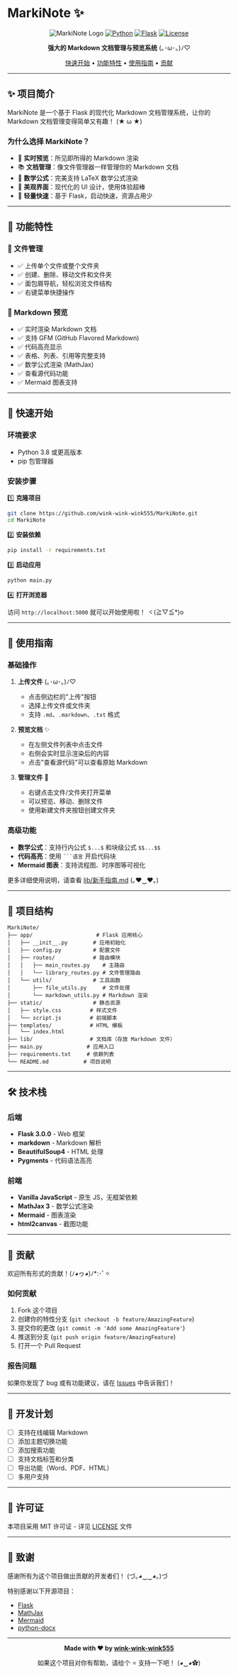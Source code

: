 # MarkiNote ✨

<div align="center">

![MarkiNote Logo](https://img.shields.io/badge/MarkiNote-✨_Markdown_Library-ff69b4?style=for-the-badge)
[![Python](https://img.shields.io/badge/Python-3.8+-blue?style=for-the-badge&logo=python)](https://www.python.org/)
[![Flask](https://img.shields.io/badge/Flask-3.0.0-green?style=for-the-badge&logo=flask)](https://flask.palletsprojects.com/)
[![License](https://img.shields.io/badge/License-MIT-yellow?style=for-the-badge)](LICENSE)

**强大的 Markdown 文档管理与预览系统** (｡･ω･｡)ﾉ♡

[快速开始](#快速开始) • [功能特性](#功能特性) • [使用指南](#使用指南) • [贡献](#贡献)

</div>

---

## ✨ 项目简介

MarkiNote 是一个基于 Flask 的现代化 Markdown 文档管理系统，让你的 Markdown 文档管理变得简单又有趣！ (★ ω ★)

### 为什么选择 MarkiNote？

- 📝 **实时预览**：所见即所得的 Markdown 渲染
- 📚 **文档管理**：像文件管理器一样管理你的 Markdown 文档
- 🎨 **数学公式**：完美支持 LaTeX 数学公式渲染
- 🌈 **美观界面**：现代化的 UI 设计，使用体验超棒
- 🚀 **轻量快速**：基于 Flask，启动快速，资源占用少

---

## 🎯 功能特性

### 📂 文件管理
- ✅ 上传单个文件或整个文件夹
- ✅ 创建、删除、移动文件和文件夹
- ✅ 面包屑导航，轻松浏览文件结构
- ✅ 右键菜单快捷操作

### 📝 Markdown 预览
- ✅ 实时渲染 Markdown 文档
- ✅ 支持 GFM (GitHub Flavored Markdown)
- ✅ 代码高亮显示
- ✅ 表格、列表、引用等完整支持
- ✅ 数学公式渲染 (MathJax)
- ✅ 查看源代码功能
- ✅ Mermaid 图表支持

---

## 🚀 快速开始

### 环境要求

- Python 3.8 或更高版本
- pip 包管理器

### 安装步骤

1️⃣ **克隆项目**
```bash
git clone https://github.com/wink-wink-wink555/MarkiNote.git
cd MarkiNote
```

2️⃣ **安装依赖**
```bash
pip install -r requirements.txt
```

3️⃣ **启动应用**
```bash
python main.py
```

4️⃣ **打开浏览器**

访问 `http://localhost:5000` 就可以开始使用啦！ ヾ(≧▽≦*)o

---

## 📖 使用指南

### 基础操作

1. **上传文件** (｡･ω･｡)ﾉ♡
   - 点击侧边栏的"上传"按钮
   - 选择上传文件或文件夹
   - 支持 `.md`、`.markdown`、`.txt` 格式

2. **预览文档** ✨
   - 在左侧文件列表中点击文件
   - 右侧会实时显示渲染后的内容
   - 点击"查看源代码"可以查看原始 Markdown

3. **管理文件** 📁
   - 右键点击文件/文件夹打开菜单
   - 可以预览、移动、删除文件
   - 使用新建文件夹按钮创建文件夹

### 高级功能

- **数学公式**：支持行内公式 `$...$` 和块级公式 `$$...$$`
- **代码高亮**：使用 ` ```语言 ` 开启代码块
- **Mermaid 图表**：支持流程图、时序图等可视化

更多详细使用说明，请查看 [lib/新手指南.md](lib/新手指南.md) (｡♥‿♥｡)

---

## 📁 项目结构

```
MarkiNote/
├── app/                    # Flask 应用核心
│   ├── __init__.py        # 应用初始化
│   ├── config.py          # 配置文件
│   ├── routes/            # 路由模块
│   │   ├── main_routes.py    # 主路由
│   │   └── library_routes.py # 文件管理路由
│   └── utils/             # 工具函数
│       ├── file_utils.py     # 文件处理
│       └── markdown_utils.py # Markdown 渲染
├── static/                # 静态资源
│   ├── style.css         # 样式文件
│   └── script.js         # 前端脚本
├── templates/            # HTML 模板
│   └── index.html
├── lib/                  # 文档库（存放 Markdown 文件）
├── main.py              # 应用入口
├── requirements.txt     # 依赖列表
└── README.md           # 项目说明
```

---

## 🛠️ 技术栈

### 后端
- **Flask 3.0.0** - Web 框架
- **markdown** - Markdown 解析
- **BeautifulSoup4** - HTML 处理
- **Pygments** - 代码语法高亮

### 前端
- **Vanilla JavaScript** - 原生 JS，无框架依赖
- **MathJax 3** - 数学公式渲染
- **Mermaid** - 图表渲染
- **html2canvas** - 截图功能

---

## 🤝 贡献

欢迎所有形式的贡献！(ﾉ◕ヮ◕)ﾉ*:･ﾟ✧

### 如何贡献

1. Fork 这个项目
2. 创建你的特性分支 (`git checkout -b feature/AmazingFeature`)
3. 提交你的更改 (`git commit -m 'Add some AmazingFeature'`)
4. 推送到分支 (`git push origin feature/AmazingFeature`)
5. 打开一个 Pull Request

### 报告问题

如果你发现了 bug 或有功能建议，请在 [Issues](https://github.com/wink-wink-wink555/MarkiNote/issues) 中告诉我们！

---

## 📝 开发计划

- [ ] 支持在线编辑 Markdown
- [ ] 添加主题切换功能
- [ ] 添加搜索功能
- [ ] 支持文档标签和分类
- [ ] 导出功能（Word、PDF、HTML）
- [ ] 多用户支持

---

## 📄 许可证

本项目采用 MIT 许可证 - 详见 [LICENSE](LICENSE) 文件

---

## 💖 致谢

感谢所有为这个项目做出贡献的开发者们！ (づ｡◕‿‿◕｡)づ

特别感谢以下开源项目：
- [Flask](https://flask.palletsprojects.com/)
- [MathJax](https://www.mathjax.org/)
- [Mermaid](https://mermaid.js.org/)
- [python-docx](https://python-docx.readthedocs.io/)

---

<div align="center">

<p><strong>Made with ❤️ by <a href="https://github.com/wink-wink-wink555">wink-wink-wink555</a></strong></p>

<p>如果这个项目对你有帮助，请给个 ⭐️ 支持一下吧！ (◕‿◕✿)</p>

</div>


